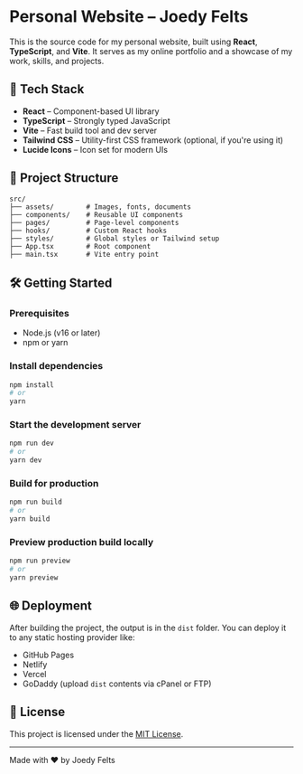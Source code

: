 # Personal Website – Joedy Felts

This is the source code for my personal website, built using **React**, **TypeScript**, and **Vite**. It serves as my online portfolio and a showcase of my work, skills, and projects.

## 🚀 Tech Stack

- **React** – Component-based UI library
- **TypeScript** – Strongly typed JavaScript
- **Vite** – Fast build tool and dev server
- **Tailwind CSS** – Utility-first CSS framework (optional, if you're using it)
- **Lucide Icons** – Icon set for modern UIs

## 📁 Project Structure

```
src/
├── assets/        # Images, fonts, documents
├── components/    # Reusable UI components
├── pages/         # Page-level components
├── hooks/         # Custom React hooks
├── styles/        # Global styles or Tailwind setup
├── App.tsx        # Root component
├── main.tsx       # Vite entry point
```

## 🛠️ Getting Started

### Prerequisites

- Node.js (v16 or later)
- npm or yarn

### Install dependencies

```bash
npm install
# or
yarn
```

### Start the development server

```bash
npm run dev
# or
yarn dev
```

### Build for production

```bash
npm run build
# or
yarn build
```

### Preview production build locally

```bash
npm run preview
# or
yarn preview
```

## 🌐 Deployment

After building the project, the output is in the `dist` folder. You can deploy it to any static hosting provider like:

- GitHub Pages
- Netlify
- Vercel
- GoDaddy (upload `dist` contents via cPanel or FTP)

## 📄 License

This project is licensed under the [MIT License](LICENSE).

---

Made with ❤️ by Joedy Felts
